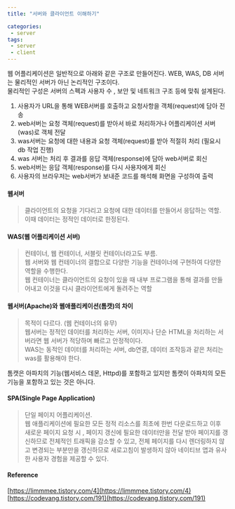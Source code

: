 ```yaml
---
title: "서버와 클라이언트 이해하기"

categories:
 - server
tags:
 - server 
 - client
---
```

웹 어플리케이션은 일반적으로 아래와 같은 구조로 만들어진다. WEB, WAS, DB 서버는 물리적인 서버가 아닌 논리적인 구조이다.  
물리적인 구성은 서버의 스펙과 사용자 수 , 보안 및 네트워크 구조 등에 맞춰 설계된다.
1. 사용자가 URL을 통해 WEB서버를 호출하고 요청사항을 객체(request)에 담아 전송
2. web서버는 요청 객체(request)를 받아서 바로 처리하거나 어플리케이션 서버(was)로 객체 전달
3. was서버는 요청에 대한 내용과 요청 객체(request)를 받아 적절히 처리 (필요시 db 작업 진행)
4. was 서버는 처리 후 결과를 응답 객체(response)에 담아 web서버로 회신
5. web서버는 응답 객체(response)를 다시 사용자에게 회신
6. 사용자의 브라우저는 web서버가 보내준 코드를 해석해 화면을 구성하여 출력      


#### 웹서버
> 클라이언트의 요청을 기다리고 요청에 대한 데이터를 만들어서 응답하는 역할.  
> 이때 데이터는 정적인 데이터로 한정된다.        

#### WAS(웹 어플리케이션 서버)
> 컨테이너, 웹 컨테이너, 서블릿 컨테이너라고도 부름.  
> 웹 서버와 웹 컨테이너의 결합으로 다양한 기능을 컨테이너에 구현하여 다양한 역할을 수행한다.  
> 웹 컨테이너는 클라이언트의 요청이 있을 때 내부 프로그램을 통해 결과를 만들어내고 이것을 다시 클라이언트에게 돌려주는 역할        

#### 웹서버(Apache)와 웹애플리케이션(톰캣)의 차이
> 목적이 다르다. (웹 컨테이너의 유무)  
> 웹서버는 정적인 데이터를 처리하는 서버, 이미지나 단순 HTML을 처리하는 서버라면 웹 서버가 적당하며 빠르고 안정적이다.  
> WAS는 동적인 데이터를 처리하는 서버, db연결, 데이터 조작등과 같은 처리는 was를 활용해야 한다.      

톰캣은 아파치의 기능(웹서비스 데몬, Httpd)를 포함하고 있지만 톰캣이 아파치의 모든 기능을 포함하고 있는 것은 아니다.      


#### SPA(Single Page Application)
> 단일 페이지 어플리케이션.  
> 웹 애플리케이션에 필요한 모든 정적 리소스를 최초에 한번 다운로드하고 이후 새로운 페이지 요청 시 , 페이지 갱신에 필요한 데이터만을 전달 받아 페이지를 갱신하므로 전체적인 트래픽을 감소할 수 있고, 전체 페이지를 다시 렌더링하지 않고 변경되는 부분만을 갱신하므로 새로고침이 발생하지 않아 네이티브 앱과 유사한 사용자 경험을 제공할 수 있다.  


#### Reference
[https://limmmee.tistory.com/4](https://limmmee.tistory.com/4)  
[https://codevang.tistory.com/191](https://codevang.tistory.com/191)
